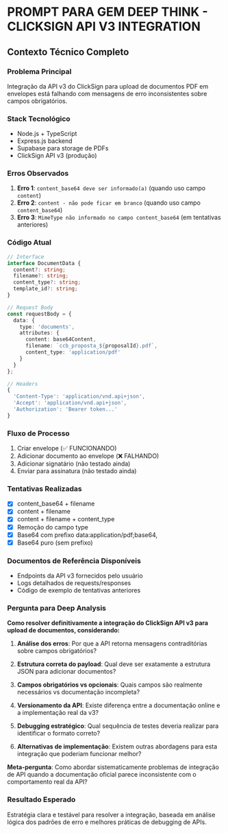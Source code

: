 # PROMPT PARA GEM DEEP THINK - CLICKSIGN API V3 INTEGRATION

## Contexto Técnico Completo

### Problema Principal
Integração da API v3 do ClickSign para upload de documentos PDF em envelopes está falhando com mensagens de erro inconsistentes sobre campos obrigatórios.

### Stack Tecnológico
- Node.js + TypeScript
- Express.js backend
- Supabase para storage de PDFs
- ClickSign API v3 (produção)

### Erros Observados
1. **Erro 1**: `content_base64 deve ser informado(a)` (quando uso campo `content`)
2. **Erro 2**: `content - não pode ficar em branco` (quando uso campo `content_base64`)
3. **Erro 3**: `MimeType não informado no campo content_base64` (em tentativas anteriores)

### Código Atual

```typescript
// Interface
interface DocumentData {
  content?: string;
  filename?: string;
  content_type?: string;
  template_id?: string;
}

// Request Body
const requestBody = {
  data: {
    type: 'documents',
    attributes: {
      content: base64Content,
      filename: `ccb_proposta_${proposalId}.pdf`,
      content_type: 'application/pdf'
    }
  }
};

// Headers
{
  'Content-Type': 'application/vnd.api+json',
  'Accept': 'application/vnd.api+json',
  'Authorization': 'Bearer token...'
}
```

### Fluxo de Processo
1. Criar envelope (✅ FUNCIONANDO)
2. Adicionar documento ao envelope (❌ FALHANDO)
3. Adicionar signatário (não testado ainda)
4. Enviar para assinatura (não testado ainda)

### Tentativas Realizadas
- [x] content_base64 + filename
- [x] content + filename
- [x] content + filename + content_type
- [x] Remoção do campo type
- [x] Base64 com prefixo data:application/pdf;base64,
- [x] Base64 puro (sem prefixo)

### Documentos de Referência Disponíveis
- Endpoints da API v3 fornecidos pelo usuário
- Logs detalhados de requests/responses
- Código de exemplo de tentativas anteriores

### Pergunta para Deep Analysis

**Como resolver definitivamente a integração do ClickSign API v3 para upload de documentos, considerando:**

1. **Análise dos erros**: Por que a API retorna mensagens contraditórias sobre campos obrigatórios?

2. **Estrutura correta do payload**: Qual deve ser exatamente a estrutura JSON para adicionar documentos?

3. **Campos obrigatórios vs opcionais**: Quais campos são realmente necessários vs documentação incompleta?

4. **Versionamento da API**: Existe diferença entre a documentação online e a implementação real da v3?

5. **Debugging estratégico**: Qual sequência de testes deveria realizar para identificar o formato correto?

6. **Alternativas de implementação**: Existem outras abordagens para esta integração que poderiam funcionar melhor?

**Meta-pergunta**: Como abordar sistematicamente problemas de integração de API quando a documentação oficial parece inconsistente com o comportamento real da API?

### Resultado Esperado
Estratégia clara e testável para resolver a integração, baseada em análise lógica dos padrões de erro e melhores práticas de debugging de APIs.